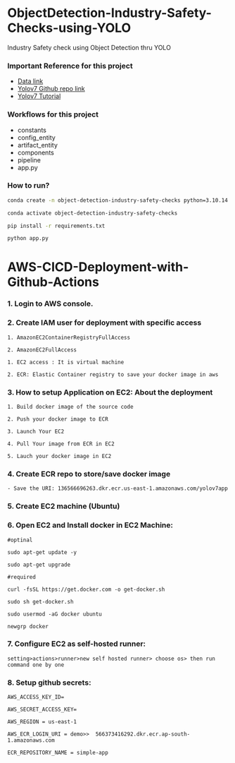 # ObjectDetection-Industry-Safety-Checks-using-YOLO
Industry Safety check using Object Detection thru YOLO

### Important Reference for this project
- [Data link](https://drive.google.com/file/d/1ncxeLuWEMXkXVI79LXbA38s-Ij0d2q4E/view?usp=sharing)
- [Yolov7 Github repo link](https://github.com/WongKinYiu/yolov7)
- [Yolov7 Tutorial](https://youtube.com/playlist?list=PLkz_y24mlSJagh6O2MIrgI-Ki-t1rhjLI&si=6eMTgSe1-cbWVPGX)


### Workflows for this project
 - constants
 - config_entity
 - artifact_entity
 - components
 - pipeline
 - app.py


### How to run?

```bash
conda create -n object-detection-industry-safety-checks python=3.10.14 -y
```

```bash
conda activate object-detection-industry-safety-checks
```

```bash
pip install -r requirements.txt
```

```bash
python app.py
```

# AWS-CICD-Deployment-with-Github-Actions

### 1. Login to AWS console.

### 2. Create IAM user for deployment with specific access

	1. AmazonEC2ContainerRegistryFullAccess

	2. AmazonEC2FullAccess

	1. EC2 access : It is virtual machine

	2. ECR: Elastic Container registry to save your docker image in aws

### 3. How to setup Application on EC2: About the deployment

	1. Build docker image of the source code

	2. Push your docker image to ECR

	3. Launch Your EC2

	4. Pull Your image from ECR in EC2

	5. Lauch your docker image in EC2


### 4. Create ECR repo to store/save docker image
    - Save the URI: 136566696263.dkr.ecr.us-east-1.amazonaws.com/yolov7app


### 5. Create EC2 machine (Ubuntu)

### 6. Open EC2 and Install docker in EC2 Machine:


	#optinal

	sudo apt-get update -y

	sudo apt-get upgrade

	#required

	curl -fsSL https://get.docker.com -o get-docker.sh

	sudo sh get-docker.sh

	sudo usermod -aG docker ubuntu

	newgrp docker

### 7. Configure EC2 as self-hosted runner:
    setting>actions>runner>new self hosted runner> choose os> then run command one by one


### 8. Setup github secrets:

    AWS_ACCESS_KEY_ID=

    AWS_SECRET_ACCESS_KEY=

    AWS_REGION = us-east-1

    AWS_ECR_LOGIN_URI = demo>>  566373416292.dkr.ecr.ap-south-1.amazonaws.com

    ECR_REPOSITORY_NAME = simple-app
